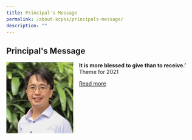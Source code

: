 ```yaml
---
title: Principal's Message
permalink: /about-kcpss/principals-message/
description: ""
---
```


## Principal's Message


<img src="/images/About%20KCPSS/Principal.jpg" style="width:35%;margin-right:15px;" align = "left">

**It is more blessed to give than to receive.’**
Theme for 2021

[Read more](https://staging.d38b8pvh8spt44.amplifyapp.com/others/principals-message-page/2021-principals-message/)